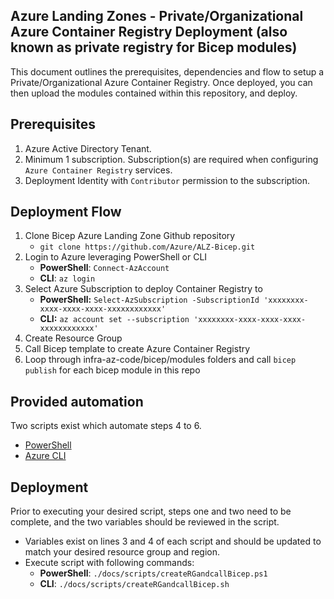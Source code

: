 <!-- markdownlint-disable -->
## Azure Landing Zones - Private/Organizational Azure Container Registry Deployment (also known as private registry for Bicep modules)
<!-- markdownlint-restore -->

This document outlines the prerequisites, dependencies and flow to setup a Private/Organizational Azure Container Registry.  Once deployed, you can then upload the modules contained within this repository, and deploy.

## Prerequisites

1. Azure Active Directory Tenant.
2. Minimum 1 subscription.  Subscription(s) are required when configuring `Azure Container Registry` services.
3. Deployment Identity with `Contributor` permission to the subscription.

## Deployment Flow

1. Clone Bicep Azure Landing Zone Github repository
    - `git clone https://github.com/Azure/ALZ-Bicep.git`
2. Login to Azure leveraging PowerShell or CLI
    - **PowerShell**: `Connect-AzAccount`
    - **CLI**: `az login`
3. Select Azure Subscription to deploy Container Registry to
    - **PowerShell:** `Select-AzSubscription -SubscriptionId 'xxxxxxxx-xxxx-xxxx-xxxx-xxxxxxxxxxxx'`
    - **CLI:** `az account set --subscription 'xxxxxxxx-xxxx-xxxx-xxxx-xxxxxxxxxxxx'`
4. Create Resource Group
5. Call Bicep template to create Azure Container Registry
6. Loop through infra-az-code/bicep/modules folders and call `bicep publish` for each bicep module in this repo

## Provided automation

Two scripts exist which automate steps 4 to 6.
* [PowerShell](https://github.com/Azure/ALZ-Bicep/blob/main/docs/scripts/createRGandcallBicep.ps1)
* [Azure CLI](https://github.com/Azure/ALZ-Bicep/blob/main/docs/scripts/createRGandcallBicep.sh)

## Deployment
Prior to executing your desired script, steps one and two need to be complete, and the two variables should be reviewed in the script.
* Variables exist on lines 3 and 4 of each script and should be updated to match your desired resource group and region.
* Execute script with following commands:
  - **PowerShell**: `./docs/scripts/createRGandcallBicep.ps1`
  - **CLI**: `./docs/scripts/createRGandcallBicep.sh`
